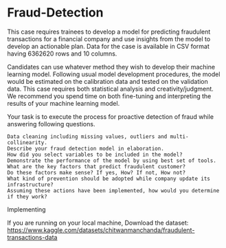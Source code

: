 # Fraud-Detection
This case requires trainees to develop a model for predicting fraudulent transactions for a financial company and use insights from the model to develop an actionable plan. Data for the case is available in CSV format having 6362620 rows and 10 columns.

Candidates can use whatever method they wish to develop their machine learning model. Following usual model development procedures, the model would be estimated on the calibration data and tested on the validation data. This case requires both statistical analysis and creativity/judgment. We recommend you spend time on both fine-tuning and interpreting the results of your machine learning model.

Your task is to execute the process for proactive detection of fraud while answering following questions.

    Data cleaning including missing values, outliers and multi-collinearity.
    Describe your fraud detection model in elaboration.
    How did you select variables to be included in the model?
    Demonstrate the performance of the model by using best set of tools.
    What are the key factors that predict fraudulent customer?
    Do these factors make sense? If yes, How? If not, How not?
    What kind of prevention should be adopted while company update its infrastructure?
    Assuming these actions have been implemented, how would you determine if they work?

Implementing

If you are running on your local machine,
Download the dataset: https://www.kaggle.com/datasets/chitwanmanchanda/fraudulent-transactions-data
